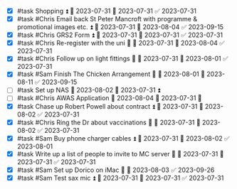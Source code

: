 - [x] #task Shopping ⏫ 🛫 2023-07-31 📅 2023-07-31 ✅ 2023-07-31
- [x] #task #Chris Email back St Peter Mancroft with programme & promotional images etc. ⏫ 🛫 2023-07-31 📅 2023-08-04 ✅ 2023-09-15
- [x] #task #Chris GRS2 Form ⏫ 🛫 2023-07-31 📅 2023-07-31 ✅ 2023-07-31
- [x] #task #Chris Re-register with the uni 🔼 🛫 2023-07-31 📅 2023-08-04 ✅ 2023-07-31
- [x] #task #Chris Follow up on light fittings 🔼 🛫 2023-07-31 📅 2023-08-01 ✅ 2023-07-31
- [x] #task #Sam Finish The Chicken Arrangement 🔼 🛫 2023-08-01 📅 2023-08-11 ✅ 2023-09-15
- [ ] #task Set up NAS 📅 2023-08-02 🛫 2023-07-31 ⏫ 
- [ ] #task #Chris AWAS Application 📅 2023-08-04 🛫 2023-07-31 🔼 
- [x] #task Chase up Robert Powell about contract ⏫ 🛫 2023-07-31 📅 2023-08-02 ✅ 2023-07-31
- [x] #task #Chris Ring the Dr about vaccinations 🔼 🛫 2023-07-31 📅 2023-08-02 ✅ 2023-07-31
- [x] #task #Sam Buy phone charger cables ⏫ 🛫 2023-07-31 📅 2023-08-02 ✅ 2023-08-01
- [x] #task Write up a list of people to invite to MC server 🔽 🛫 2023-07-31 📅 2023-07-31 ✅ 2023-07-31
- [x] #task #Sam Set up Dorico on iMac 🔼 🛫 2023-08-03 ✅ 2023-09-26
- [x] #task #Sam Test sax mic ⏫ 🛫 2023-07-31 📅 2023-07-31 ✅ 2023-07-31